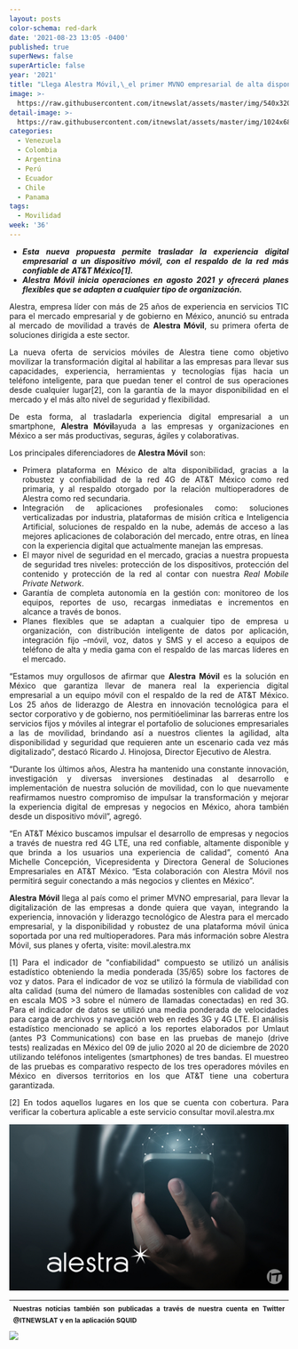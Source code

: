 ```yaml
---
layout: posts
color-schema: red-dark
date: '2021-08-23 13:05 -0400'
published: true
superNews: false
superArticle: false
year: '2021'
title: "Llega Alestra Móvil,\_el primer MVNO empresarial de alta disponibilidad en México"
image: >-
  https://raw.githubusercontent.com/itnewslat/assets/master/img/540x320/Alestra-Movil-p.jpg
detail-image: >-
  https://raw.githubusercontent.com/itnewslat/assets/master/img/1024x680/Alestra-Movil-g.jpg
categories:
  - Venezuela
  - Colombia
  - Argentina
  - Perú
  - Ecuador
  - Chile
  - Panama
tags:
  - Movilidad
week: '36'
---
```

<ul style="text-align: justify;">
	<li><strong><em>Esta nueva propuesta permite trasladar la experiencia digital empresarial a un dispositivo móvil, con el respaldo de la red más confiable de AT&amp;T México<strong>[1]</strong>.</em></strong></li>
	<li><strong><em>Alestra Móvil inicia operaciones en agosto 2021 y ofrecerá planes flexibles que se adapten a cualquier tipo de organización.</em></strong></li>
</ul>
<p style="text-align: justify;">Alestra, empresa líder con más de 25 años de experiencia en servicios TIC para el mercado empresarial y de gobierno en México, anunció su entrada al mercado de movilidad a través de <strong>Alestra Móvil</strong>, su primera oferta de soluciones dirigida a este sector.</p>
<p style="text-align: justify;">La nueva oferta de servicios móviles de Alestra tiene como objetivo movilizar la transformación digital al habilitar a las empresas para llevar sus capacidades, experiencia, herramientas y tecnologías fijas hacia un teléfono inteligente, para que puedan tener el control de sus operaciones desde cualquier lugar[2], con la garantía de la mayor disponibilidad en el mercado y el más alto nivel de seguridad y flexibilidad.</p>
<p style="text-align: justify;">De esta forma, al trasladarla experiencia digital empresarial a un smartphone, <strong>Alestra</strong><strong> Móvil</strong>ayuda a las empresas y organizaciones en México a ser más productivas, seguras, ágiles y colaborativas.</p>
<p style="text-align: justify;">Los principales diferenciadores de <strong>Alestra Móvil</strong> son:</p>

<ul style="text-align: justify;">
	<li>Primera plataforma en México de alta disponibilidad, gracias a la robustez y confiabilidad de la red 4G de AT&amp;T México como red primaria, y al respaldo otorgado por la relación multioperadores de Alestra como red secundaria.</li>
	<li>Integración de aplicaciones profesionales como: soluciones verticalizadas por industria, plataformas de misión crítica e Inteligencia Artificial, soluciones de respaldo en la nube, además de acceso a las mejores aplicaciones de colaboración del mercado, entre otras, en línea con la experiencia digital que actualmente manejan las empresas.</li>
	<li>El mayor nivel de seguridad en el mercado, gracias a nuestra propuesta de seguridad tres niveles: protección de los dispositivos, protección del contenido y protección de la red al contar con nuestra <em>Real Mobile Private Network</em>.</li>
	<li>Garantía de completa autonomía en la gestión con: monitoreo de los equipos, reportes de uso, recargas inmediatas e incrementos en alcance a través de bonos.</li>
	<li>Planes flexibles que se adaptan a cualquier tipo de empresa u organización, con distribución inteligente de datos por aplicación, integración fijo –móvil, voz, datos y SMS y el acceso a equipos de teléfono de alta y media gama con el respaldo de las marcas líderes en el mercado.</li>
</ul>
<p style="text-align: justify;">“Estamos muy orgullosos de afirmar que <strong>Alestra Móvil</strong> es la solución en México que garantiza llevar de manera real la experiencia digital empresarial a un equipo móvil con el respaldo de la red de AT&amp;T México. Los 25 años de liderazgo de Alestra en innovación tecnológica para el sector corporativo y de gobierno, nos permitióeliminar las barreras entre los servicios fijos y móviles al integrar el portafolio de soluciones empresariales a las de movilidad, brindando así a nuestros clientes la agilidad, alta disponibilidad y seguridad que requieren ante un escenario cada vez más digitalizado”, destacó Ricardo J. Hinojosa, Director Ejecutivo de Alestra.</p>
<p style="text-align: justify;">“Durante los últimos años, Alestra ha mantenido una constante innovación, investigación y diversas inversiones destinadas al desarrollo e implementación de nuestra solución de movilidad, con lo que nuevamente reafirmamos nuestro compromiso de impulsar la transformación y mejorar la experiencia digital de empresas y negocios en México, ahora también desde un dispositivo móvil”, agregó.</p>
<p style="text-align: justify;">“En AT&amp;T México buscamos impulsar el desarrollo de empresas y negocios a través de nuestra red 4G LTE, una red confiable, altamente disponible y que brinda a los usuarios una experiencia de calidad”, comentó Ana Michelle Concepción, Vicepresidenta y Directora General de Soluciones Empresariales en AT&amp;T México. “Esta colaboración con Alestra Móvil nos permitirá seguir conectando a más negocios y clientes en México”.</p>
<p style="text-align: justify;"><strong>Alestra Móvil</strong> llega al país como el primer MVNO empresarial, para llevar la digitalización de las empresas a donde quiera que vayan, integrando la experiencia, innovación y liderazgo tecnológico de Alestra para el mercado empresarial, y la disponibilidad y robustez de una plataforma móvil única soportada por una red multioperadores. Para más información sobre Alestra Móvil, sus planes y oferta, visite: movil.alestra.mx</p>
<p style="text-align: justify;">[1] Para el indicador de "confiabilidad" compuesto se utilizó un análisis estadístico obteniendo la media ponderada (35/65) sobre los factores de voz y datos. Para el indicador de voz se utilizó la fórmula de viabilidad con alta calidad (suma del número de llamadas sostenibles con calidad de voz en escala MOS &gt;3 sobre el número de llamadas conectadas) en red 3G. Para el indicador de datos se utilizó una media ponderada de velocidades para carga de archivos y navegación web en redes 3G y 4G LTE. El análisis estadístico mencionado se aplicó a los reportes elaborados por Umlaut (antes P3 Communications) con base en las pruebas de manejo (drive tests) realizadas en México del 09 de julio 2020 al 20 de diciembre de 2020 utilizando teléfonos inteligentes (smartphones) de tres bandas. El muestreo de las pruebas es comparativo respecto de los tres operadores móviles en México en diversos territorios en los que AT&amp;T tiene una cobertura garantizada.</p>
<p style="text-align: justify;">[2] En todos aquellos lugares en los que se cuenta con cobertura. Para verificar la cobertura aplicable a este servicio consultar movil.alestra.mx</p>

![](https://raw.githubusercontent.com/itnewslat/assets/master/img/540x320/Alestra-Movil-p.jpg)

<table style="height: 42px;" width="569">
<tbody>
<tr>
<td style="text-align: justify;"><sub><strong>Nuestras noticias también son publicadas a través de nuestra cuenta en Twitter <a href="https://twitter.com/itnewslat?lang=es">@ITNEWSLAT</a> y en la aplicación <a href="https://squidapp.co/en/">SQUID</a></strong></sub></td>
</tr>
</tbody>
</table>

<img src="https://tracker.metricool.com/c3po.jpg?hash=56f88a41e39ab42c063cc51676587a04"/>
